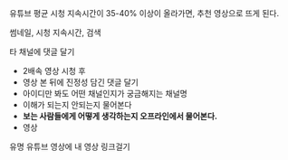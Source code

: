 유튜브 평균 시청 지속시간이 35-40% 이상이 올라가면, 추천 영상으로 뜨게 된다.

썸네일, 시청 지속시간, 검색

타 채널에 댓글 달기
- 2배속 영상 시청 후
- 영상 본 뒤에 진정성 담긴 댓글 달기
- 아이디만 봐도 어떤 채널인지가 궁금해지는 채널명
- 이해가 되는지 안되는지 물어본다
- **보는 사람들에게 어떻게 생각하는지 오프라인에서 물어본다.**
- 영상

유명 유튜브 영상에 내 영상 링크걸기


